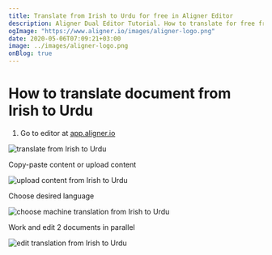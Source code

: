 ```yaml
---
title: Translate from Irish to Urdu for free in Aligner Editor
description: Aligner Dual Editor Tutorial. How to translate for free from Irish to Urdu. Aligner is multilingual document management platform. 
ogImage: "https://www.aligner.io/images/aligner-logo.png"
date: 2020-05-06T07:09:21+03:00
image: ../images/aligner-logo.png
onBlog: true
---
```


# How to translate document from Irish to Urdu

1. Go to editor at [app.aligner.io](https://app.aligner.io "Aligner App web page")

![translate from Irish to Urdu](../aligner-blank-editor.png "translate from Irish to Urdu")

Copy-paste content or upload content

![upload content from Irish to Urdu](../aligner-uploaded-document.png "upload content from Irish to Urdu")

Choose desired language

![choose machine translation from Irish to Urdu](../aligner-language-dropdown.png "choose machine translation from Irish to Urdu")

Work and edit 2 documents in parallel

![edit translation from Irish to Urdu](../aligner-double-sitded-editor.png "edit translation from Irish to Urdu")

